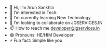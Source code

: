 - 👋 Hi, I’m Arun Sankhla
- 👀 I’m interested in Tech 
- 🌱 I’m currently learning New Technology
- 💞️ I’m looking to collaborate on JGSERVICES.IN
- 📫 How to reach me developer@jgservices.in
- 😄 Pronouns: HE/HIM Developer
- ⚡ Fun fact: Simple like you

<!---
Developer2024-tech-web/Developer2024-tech-web is a ✨ special ✨ repository because its `README.md` (this file) appears on your GitHub profile.
You can click the Preview link to take a look at your changes.
--->
